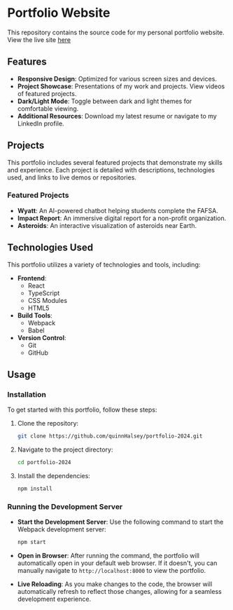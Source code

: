 # Portfolio Website

This repository contains the source code for my personal portfolio website. View the live site [here](https://halseyquinn.com)

## Features

-   **Responsive Design**: Optimized for various screen sizes and devices.
-   **Project Showcase**: Presentations of my work and projects. View videos of featured projects.
-   **Dark/Light Mode**: Toggle between dark and light themes for comfortable viewing.
-   **Additional Resources**: Download my latest resume or navigate to my LinkedIn profile.

## Projects

This portfolio includes several featured projects that demonstrate my skills and experience. Each project is detailed with descriptions, technologies used, and links to live demos or repositories.

### Featured Projects

-   **Wyatt**: An AI-powered chatbot helping students complete the FAFSA.
-   **Impact Report**: An immersive digital report for a non-profit organization.
-   **Asteroids**: An interactive visualization of asteroids near Earth.

## Technologies Used

This portfolio utilizes a variety of technologies and tools, including:

-   **Frontend**:
    -   React
    -   TypeScript
    -   CSS Modules
    -   HTML5
-   **Build Tools**:
    -   Webpack
    -   Babel
-   **Version Control**:
    -   Git
    -   GitHub

## Usage

### Installation

To get started with this portfolio, follow these steps:

1. Clone the repository:

    ```bash
    git clone https://github.com/quinnHalsey/portfolio-2024.git
    ```

2. Navigate to the project directory:

    ```bash
    cd portfolio-2024
    ```

3. Install the dependencies:
    ```bash
    npm install
    ```

### Running the Development Server

-   **Start the Development Server**:
    Use the following command to start the Webpack development server:

    ```bash
    npm start
    ```

-   **Open in Browser**:
    After running the command, the portfolio will automatically open in your default web browser. If it doesn't, you can manually navigate to `http://localhost:8000` to view the portfolio.

-   **Live Reloading**:
    As you make changes to the code, the browser will automatically refresh to reflect those changes, allowing for a seamless development experience.
